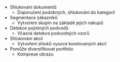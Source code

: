 - Shlukování dokumentů 
	- Doporučení podobných, shlukování do kategorií 
- Segmentace zákazníků 
	- Vytvoření skupin na základě jejich nákupů 
- Detekce pojistných podvodů 
	- Včasná detekce podvodných vzorů 
- Shlukování akcií 
	- Vytvoření shluků vysoce korelovaných akcií 
- Pomůže diversifikovat portfolio 
	- Komprese obrazu
